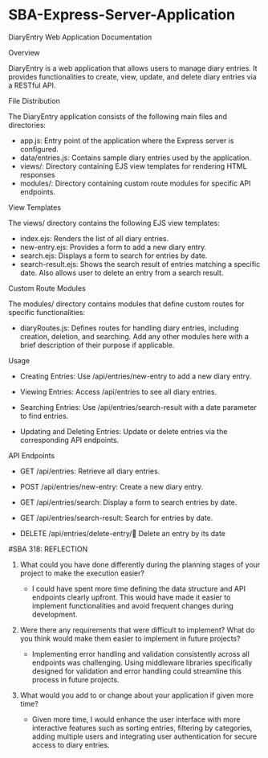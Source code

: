 # SBA-Express-Server-Application

DiaryEntry Web Application Documentation

Overview

DiaryEntry is a web application that allows users to manage diary entries. It provides functionalities to create, view, update, and delete diary entries via a RESTful API.

File Distribution

The DiaryEntry application consists of the following main files and directories:

* app.js: Entry point of the application where the Express server is configured.
* data/entries.js: Contains sample diary entries used by the application.
* views/: Directory containing EJS view templates for rendering HTML responses
* modules/: Directory containing custom route modules for specific API endpoints.

View Templates

The views/ directory contains the following EJS view templates:

* index.ejs: Renders the list of all diary entries.
* new-entry.ejs: Provides a form to add a new diary entry.
* search.ejs: Displays a form to search for entries by date.
* search-result.ejs: Shows the search result of entries matching a specific date. Also allows user to delete an entry from a search result.

Custom Route Modules

The modules/ directory contains modules that define custom routes for specific functionalities:

* diaryRoutes.js: Defines routes for handling diary entries, including creation, deletion, and searching.
Add any other modules here with a brief description of their purpose if applicable.

Usage

* Creating Entries: Use /api/entries/new-entry to add a new diary entry.

* Viewing Entries: Access /api/entries to see all diary entries.

* Searching Entries: Use /api/entries/search-result with a date parameter to find entries.

* Updating and Deleting Entries: Update or delete entries via the corresponding API endpoints.

API Endpoints

* GET /api/entries: Retrieve all diary entries.

* POST /api/entries/new-entry: Create a new diary entry.

* GET /api/entries/search: Display a form to search entries by date.

* GET /api/entries/search-result: Search for entries by date.

* DELETE /api/entries/delete-entry/:date: Delete an entry by its date


#SBA 318: REFLECTION

1) What could you have done differently during the planning stages of your project to make the execution easier?

    * I could have spent more time defining the data structure and API endpoints clearly upfront. This would have made it easier to implement functionalities and avoid frequent changes during development.

2) Were there any requirements that were difficult to implement? What do you think would make them easier to implement in future projects?
    * Implementing error handling and validation consistently across all endpoints was challenging. Using middleware libraries specifically designed for validation and error handling could streamline this process in future projects.

3) What would you add to or change about your application if given more time?

    * Given more time, I would enhance the user interface with more interactive features such as sorting entries, filtering by categories, adding multiple users and integrating user authentication for secure access to diary entries.